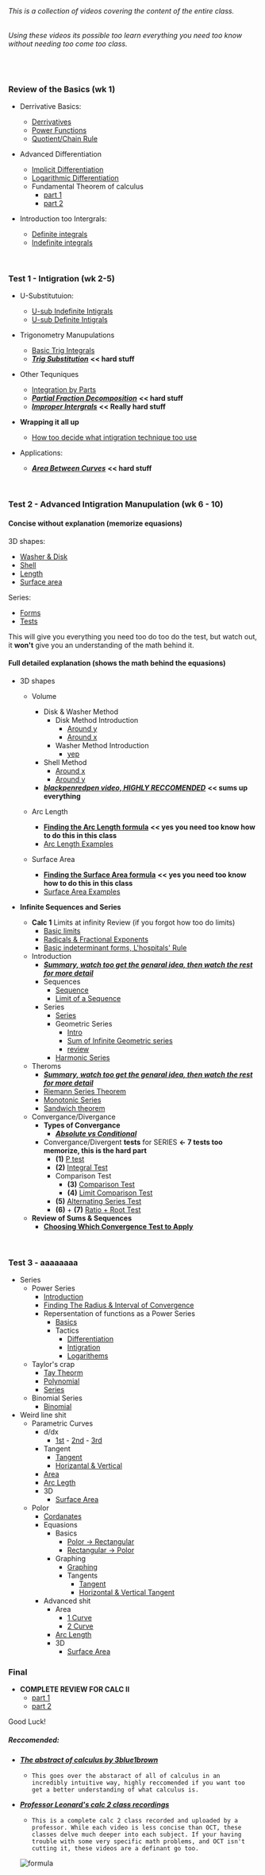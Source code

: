 <br/>

###### This is a collection of videos covering the content of the entire class.
###### Using these videos its possible too learn everything you need too know without needing too come too class.

<br/>

### Review of the Basics (wk 1)
+ Derrivative Basics:
    + [Derrivatives](https://www.youtube.com/watch?v=5yfh5cf4-0w)
    + [Power Functions](https://www.youtube.com/watch?v=9Yz-RCdS2Tg)
    + [Quotient/Chain Rule](https://youtu.be/lEj3dzj2Doc)

+ Advanced Differentiation
    + [Implicit Differentiation](https://www.youtube.com/watch?v=xbviQHhU1rA)
    + [Logarithmic Differentiation](https://www.youtube.com/watch?v=Dp9sgIvaKPk)
    + Fundamental Theorem of calculus
        + [part 1](https://www.youtube.com/watch?v=aeB5BWY0RlE)
        + [part 2](https://www.youtube.com/watch?v=ns8N1UuXl4w)

+ Introduction too Intergrals:
    + [Definite integrals](https://www.youtube.com/watch?v=Gc3QvUB0PkI)
    + [Indefinite integrals](https://www.youtube.com/watch?v=JTFMeSCxgcA)

<br/>

### Test 1 - Intigration (wk 2-5)
* U-Substitutuion:
    * [U-sub Indefinite Intigrals](https://www.youtube.com/watch?v=IAh00vU3FSY)
    * [U-sub Definite Intigrals](https://www.youtube.com/watch?v=tM4RWc9ryx0)

* Trigonometry Manupulations
    * [Basic Trig Integrals](https://www.youtube.com/watch?v=flvhNBoOsiA)
    * [***Trig Substitution***](https://www.youtube.com/watch?v=gJdeJ1CoFnU) **<< hard stuff**

* Other Tequniques
    * [Integration by Parts](https://www.youtube.com/watch?v=tGu-764KHCk)
    * [***Partial Fraction Decomposition***](https://www.youtube.com/watch?v=r5MIraVUVUA) **<< hard stuff**
    * [***Improper Intergrals***](https://www.youtube.com/watch?v=d_CnAKmQOKE) **<< Really hard stuff**

* **Wrapping it all up**
    * [How too decide what intigration technique too use](https://www.youtube.com/watch?v=M5MaGUO0JDs)


* Applications:
    * [***Area Between Curves***](https://www.youtube.com/watch?v=ltxdcegn8xc) **<< hard stuff**


<br/>

### Test 2 - Advanced Intigration Manupulation (wk 6 - 10)
#### Concise without explanation (memorize equasions)
3D shapes:
* [Washer & Disk](https://youtu.be/j5WKJGBqmiI)
* [Shell](https://youtu.be/fE6vmorV-rA)
* [Length](https://youtu.be/DNDAwWIL5FY)
* [Surface area](https://youtu.be/lQM-0Nqs9Pg)

Series:
* [Forms](https://youtu.be/-wvF8OQSMx8)
* [Tests](https://youtu.be/0YeON4p0ogw)

This will give you everything you need too do too do the test, but watch out, it **won't** give you an understanding of the math behind it.

#### Full detailed explanation (shows the math behind the equasions)
* 3D shapes
    * Volume
        * Disk & Washer Method
            * Disk Method Introduction
                * [Around y](https://www.youtube.com/watch?v=btGaOTXxXs8)
                * [Around x](https://www.youtube.com/watch?v=43AS7bPUORc)
            * Washer Method Introduction
                * [yep](https://www.youtube.com/watch?v=vhMl755vR5Q)
        * Shell Method
            * [Around x](https://www.youtube.com/watch?v=R-Qu3QWOEiA)
            * [Around y](https://www.youtube.com/watch?v=6Ozz3J-LRrY)
        * [***blackpenredpen video, HIGHLY RECCOMENDED***](https://www.youtube.com/watch?v=ydyXf01WNYA) **<< sums up everything**

    * Arc Length
        * [**Finding the Arc Length formula**](https://www.youtube.com/watch?v=pH-Omj-cMok) **<< yes you need too know how to do this in this class**
        * [Arc Length Examples](https://youtu.be/DNDAwWIL5FY)

    * Surface Area
        * [**Finding the Surface Area formula**](https://youtu.be/zUzan1Ma9nE) **<< yes you need too know how to do this in this class**
        * [Surface Area Examples](https://youtu.be/lQM-0Nqs9Pg)

* **Infinite Sequences and Series**
    * **Calc 1** Limits at infinity Review (if you forgot how too do limits)
        * [Basic limits](https://youtu.be/NmLljBAg82o)
        * [Radicals & Fractional Exponents](https://www.youtube.com/watch?v=sjLFl7Z8W_I)
        * [Basic indeterminant forms, L'hospitals' Rule](https://www.youtube.com/watch?v=thEnl_gCjXA)
    * Introduction
        * [***Summary, watch too get the genaral idea, then watch the rest for more detail***](https://www.youtube.com/watch?v=-wvF8OQSMx8)
        * Sequences
            * [Sequence](https://youtu.be/O4MdzWtOJto)
            * [Limit of a Sequence](https://youtu.be/Re1Mh60lXFs)
        * Series
            * [Series](https://youtu.be/wtlt1AU5bEI)
            * Geometric Series
                * [Intro](https://www.youtube.com/watch?v=-5kIBPR2Npk)
                * [Sum of Infinite Geometric series](https://youtu.be/jxRqRLMliPc)
                * [review](https://youtu.be/Gs1Qc8XKtqM)
            * [Harmonic Series](https://youtu.be/5ejmgwXVSqQ)
    * Theroms
        * [***Summary, watch too get the genaral idea, then watch the rest for more detail***](https://www.youtube.com/watch?v=0YeON4p0ogw)
        * [Riemann Series Theorem](https://youtu.be/6eL_6c8Tpao)
        * [Monotonic Series](https://www.youtube.com/watch?v=tHy3TXmZpF0)
        * [Sandwich theorem](https://youtu.be/WvxKwRcHGHg)
    * Convergance/Divergance
        * **Types of Convergance**
            * [***Absolute vs Conditional***](https://www.youtube.com/watch?v=FPK6LO1iiXc)
        * Convergance/Divergent **tests** for SERIES **<- 7 tests too memorize, this is the hard part**
            * **(1)** [P test](https://www.youtube.com/watch?v=rwLkrGrugOk)
            * **(2)** [Integral Test](https://youtu.be/JHTS3WMU7aA)
            * Comparison Test
                * **(3)** [Comparison Test](https://youtu.be/GBBg3ntsUDI)
                * **(4)** [Limit Comparison Test](https://youtu.be/7xhd8kdQFic)
            * **(5)** [Alternating Series Test](https://youtu.be/-lD0skTnqFo)
            * **(6)** + **(7)** [Ratio + Root Test](https://youtu.be/we9xfbR8SwQ)
    * **Review of Sums & Sequences**
        * [**Choosing Which Convergence Test to Apply**](https://youtu.be/0wefqjpQyKM)

</br>

### Test 3 - aaaaaaaa

* Series
    * Power Series
        * [Introduction](https://www.youtube.com/watch?v=XHoRBh4hQNU)
	    * [Finding The Radius & Interval of Convergence](https://www.youtube.com/watch?v=EGni2-m5yxM)
        * Repersentation of functions as a Power Series
            * [Basics](https://youtu.be/54yldObvvwY)
            * Tactics
                * [Differentiation](https://www.youtube.com/watch?v=PmHaNjDBh_c)
                * [Intigration](https://www.youtube.com/watch?v=0HyM3nM87mk)
                * [Logarithems](https://www.youtube.com/watch?v=A6JdlY52NFg)
    * Taylor's crap
        * [Tay Theorm](https://www.youtube.com/watch?v=lY0LzJXTgeo)
        * [Polynomial](https://www.youtube.com/watch?v=urPIxvNBXF0)
        * [Series](https://www.youtube.com/watch?v=LDBnS4c7YbA)
    * Binomial Series
        * [Binomial](https://youtu.be/V1AKAkGJlN8)
* Weird line shit
    * Parametric Curves
        * d/dx
            * [1st](https://youtu.be/kf2dZWqLnqE) - [2nd](https://youtu.be/93IdxRdd5eg) - [3rd](https://youtu.be/CZKl9C0_gMw)
        * Tangent
            * [Tangent](https://www.youtube.com/watch?v=vcZPjuG8GrM)
            * [Horizantal & Vertical](https://www.youtube.com/watch?v=jD2RIjbv1Us)
        * [Area](https://www.youtube.com/watch?v=riEx7TcLfzk)
        * [Arc Legth](https://www.youtube.com/watch?v=X8N21DrWmjU)
        * 3D
            * [Surface Area](https://www.youtube.com/watch?v=USiKDtILhmc)
    * Polor
        * [Cordanates](https://youtu.be/aSdaT62ndYE)
        * Equasions
            * Basics
                * [Polor -> Rectangular](https://youtu.be/flTz_pSzVFI)
                * [Rectangular -> Polor](https://youtu.be/fTBkr27r3pw)
            * Graphing
                * [Graphing](https://youtu.be/p98hm1Dksew)
                * Tangents
                    * [Tangent](https://www.youtube.com/watch?v=ImtzLh8KhIE)
                    * [Horizontal & Vertical Tangent](https://www.youtube.com/watch?v=EVemXHWbqWI)
        * Advanced shit
            * Area
                * [1 Curve](https://youtu.be/GQ6cDvY8K9g)
                * [2 Curve](https://www.youtube.com/watch?v=TwKxDApaxVo)
            * [Arc Length](https://www.youtube.com/watch?v=bxswSV1utxg)
            * 3D
                * [Surface Area](https://www.youtube.com/watch?v=n-Zg7WgRzjA)

### Final

* **COMPLETE REVIEW FOR CALC II**
    * [part 1](https://youtu.be/OSblubC3VPY)
    * [part 2](https://youtu.be/uh2SirlQCHk)

Good Luck!

##### Reccomended:
* [***The abstract of calculus by 3blue1brown***](https://youtu.be/EGni2-m5yxM)
    * ``This goes over the abstaract of all of calculus in an incredibly intuitive way, highly reccomended if you want too get a better understanding of what calculus is.``

* [***Professor Leonard's calc 2 class recordings***](https://www.youtube.com/playlistlist=PLDesaqWTN6EQ2J4vgsN1HyBeRADEh4Cw-)
    * ``This is a complete calc 2 class recorded and uploaded by a professor. While each video is less concise than OCT, these classes delve much deeper into each subject. If your having trouble with some very specific math problems, and OCT isn't cutting it, these videos are a definant go too.``

    ![formula](https://render.githubusercontent.com/render/math?math=e^{i%20\pi}%20=%20-1)

